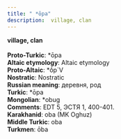 ```yaml
---
title: " *ōpa"
description:  village, clan
---
```

<p data-pagefind-weight="0.5">
<strong> village, clan</strong><br><br>
<strong>Proto-Turkic</strong>:  *ōpa<br>
<strong>Altaic etymology</strong>:  Altaic etymology<br>
<strong> Proto-Altaic</strong>:  *ṓp`V<br>
<strong>Nostratic</strong>:  Nostratic<br>
<strong>Russian meaning</strong>:  деревня, род<br>
<strong>Turkic</strong>:  *ōpa<br>
<strong>Mongolian</strong>:  *obug<br>
<strong>Comments</strong>:  EDT 5, ЭСТЯ 1, 400-401.<br>
<strong>Karakhanid</strong>:  oba (MK Oghuz)<br>
<strong>Middle Turkic</strong>:  oba<br>
<strong>Turkmen</strong>:  ōba<br>

</p>
